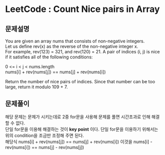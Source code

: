 LeetCode : Count Nice pairs in Array
====================================


문제설명
------

You are given an array nums that consists of non-negative integers.   
Let us define rev(x) as the reverse of the non-negative integer x.    
For example, rev(123) = 321, and rev(120) = 21. A pair of indices (i, j) is nice if it satisfies all of the following conditions:   
  
  0 <= i < j < nums.length   
  nums[i] + rev(nums[j]) == nums[j] + rev(nums[i])   
  
Return the number of nice pairs of indices. Since that number can be too large, return it modulo 109 + 7.   


문제풀이
------

해당 문제는 문제가 시키는데로 2중 for문을 사용해 문제를 풀면 시간초과로 인해 해결할 수 없다.   
단일 for문을 이용해 해결하는 것이 **key point** 이다. 단일 for문을 이용하기 위해서는 위의 condition을 조금만 조정해 주면 된다.   
해당식 nums[i] + rev(nums[j]) == nums[j] + rev(nums[i]) 이것을 nums[i] - rev(nums[i]) == nums[j] - rev(nums[j])


